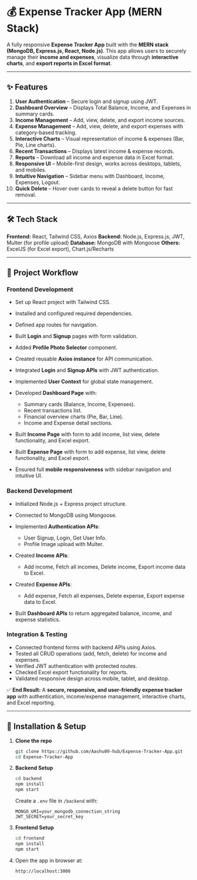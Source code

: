 # 💰 Expense Tracker App (MERN Stack)

A fully responsive **Expense Tracker App** built with the **MERN stack (MongoDB, Express.js, React, Node.js)**.
This app allows users to securely manage their **income and expenses**, visualize data through **interactive charts**, and **export reports in Excel format**.

---

## ✨ Features

1. **User Authentication** – Secure login and signup using JWT.
2. **Dashboard Overview** – Displays Total Balance, Income, and Expenses in summary cards.
3. **Income Management** – Add, view, delete, and export income sources.
4. **Expense Management** – Add, view, delete, and export expenses with category-based tracking.
5. **Interactive Charts** – Visual representation of income & expenses (Bar, Pie, Line charts).
6. **Recent Transactions** – Displays latest income & expense records.
7. **Reports** – Download all income and expense data in Excel format.
8. **Responsive UI** – Mobile-first design, works across desktops, tablets, and mobiles.
9. **Intuitive Navigation** – Sidebar menu with Dashboard, Income, Expenses, Logout.
10. **Quick Delete** – Hover over cards to reveal a delete button for fast removal.

---

## 🛠 Tech Stack

**Frontend:** React, Tailwind CSS, Axios
**Backend:** Node.js, Express.js, JWT, Multer (for profile upload)
**Database:** MongoDB with Mongoose
**Others:** ExcelJS (for Excel export), Chart.js/Recharts

---

## 🔄 Project Workflow

### **Frontend Development**

* Set up React project with Tailwind CSS.
* Installed and configured required dependencies.
* Defined app routes for navigation.
* Built **Login** and **Signup** pages with form validation.
* Added **Profile Photo Selector** component.
* Created reusable **Axios instance** for API communication.
* Integrated **Login** and **Signup APIs** with JWT authentication.
* Implemented **User Context** for global state management.
* Developed **Dashboard Page** with:

  * Summary cards (Balance, Income, Expenses).
  * Recent transactions list.
  * Financial overview charts (Pie, Bar, Line).
  * Income and Expense detail sections.
* Built **Income Page** with form to add income, list view, delete functionality, and Excel export.
* Built **Expense Page** with form to add expense, list view, delete functionality, and Excel export.
* Ensured full **mobile responsiveness** with sidebar navigation and intuitive UI.

### **Backend Development**

* Initialized Node.js + Express project structure.
* Connected to MongoDB using Mongoose.
* Implemented **Authentication APIs**:

  * User Signup, Login, Get User Info.
  * Profile Image upload with Multer.
* Created **Income APIs**:

  * Add income, Fetch all incomes, Delete income, Export income data to Excel.
* Created **Expense APIs**:

  * Add expense, Fetch all expenses, Delete expense, Export expense data to Excel.
* Built **Dashboard APIs** to return aggregated balance, income, and expense statistics.

### **Integration & Testing**

* Connected frontend forms with backend APIs using Axios.
* Tested all CRUD operations (add, fetch, delete) for income and expenses.
* Verified JWT authentication with protected routes.
* Checked Excel export functionality for reports.
* Validated responsive design across mobile, tablet, and desktop.

✅ **End Result:** A **secure, responsive, and user-friendly expense tracker app** with authentication, income/expense management, interactive charts, and Excel reporting.

---

## 🚀 Installation & Setup

1. **Clone the repo**

   ```bash
   git clone https://github.com/Aashu09-hub/Expense-Tracker-App.git
   cd Expense-Tracker-App
   ```

2. **Backend Setup**

   ```bash
   cd backend
   npm install
   npm start
   ```

   Create a `.env` file in `/backend` with:

   ```
   MONGO_URI=your_mongodb_connection_string
   JWT_SECRET=your_secret_key
   ```

3. **Frontend Setup**

   ```bash
   cd frontend
   npm install
   npm start
   ```

4. Open the app in browser at:

   ```
   http://localhost:3000
   ```

